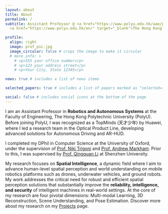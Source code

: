 ```yaml
---
layout: about
title: About
permalink: /
subtitle: Assistant Professor @ <a href="https://www.polyu.edu.hk/aae/people/academic-staff/dr-wang-bing/" target="_blank">Faculty of Engineering</a>, 
  <a href="https://www.polyu.edu.hk/en/" target="_blank">The Hong Kong Polytechnic University</a>

profile:
  align: right
  image: prof_pic.jpg
  image_circular: false # crops the image to make it circular
  # more_info: >
    # <p>555 your office number</p>
    # <p>123 your address street</p>
    # <p>Your City, State 12345</p>

news: true # includes a list of news items  

selected_papers: true # includes a list of papers marked as "selected={true}"  

social: false # includes social icons at the bottom of the page
---
```


I am an Assistant Professor in **Robotics and Autonomous Systems** at the Faculty of Engineering, The Hong Kong Polytechnic University (PolyU). Before joining PolyU, I was recognized as a TopMinds (天才少年) by Huawei, where I led a research team in the Optical Product Line, developing advanced solutions for Autonomous Driving and AR-HUD.

I completed my DPhil in Computer Science at the University of Oxford, under the supervision of <a href="https://raeng.org.uk/about-us/fellowship/new-fellows-2022/professor-niki-trigoni-freng" target="_blank">Prof. Niki Trigoni</a> and <a href="https://www.cs.ox.ac.uk/people/andrew.markham/" target="_blank">Prof. Andrew Markham</a>. Prior to this, I was supervised by <a href="https://ysg.ckcest.cn/html/details/8332/index.html" target="_blank">Prof. Qingquan Li</a> at Shenzhen University. 

My research focuses on **Spatial Intelligence**, a dynamic field where I aim to advance human-level spatial perception and world understanding on mobile robotics platforms such as drones, underwater vehicles, and ground robots. My work addresses the critical need for robust and efficient spatial perception solutions that substantially improve the **reliability, intelligence, and security** of intelligent machines in real-world settings. At the core of my research are four pivotal dimensions: Multi-modal Learning, 3D Reconstruction, Scene Understanding, and Pose Estimation. Discover more about my research on my [Projects](https://bingcs.github.io/research/) page.
